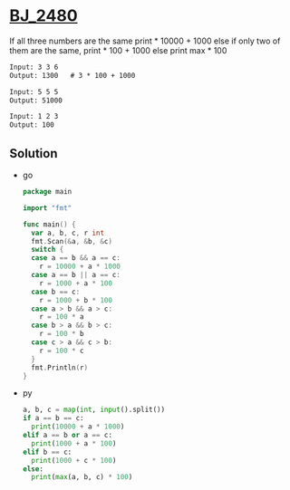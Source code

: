 # [BJ_2480](https://acmicpc.net/problem/2480)

If all three numbers are the same print * 10000 + 1000
else if only two of them are the same, print * 100 + 1000
else print max * 100

```txt
Input: 3 3 6
Output: 1300   # 3 * 100 + 1000

Input: 5 5 5
Output: 51000

Input: 1 2 3
Output: 100
```

## Solution

* go

  ```go
  package main

  import "fmt"

  func main() {
    var a, b, c, r int
    fmt.Scan(&a, &b, &c)
    switch {
    case a == b && a == c:
      r = 10000 + a * 1000
    case a == b || a == c:
      r = 1000 + a * 100
    case b == c:
      r = 1000 + b * 100
    case a > b && a > c:
      r = 100 * a
    case b > a && b > c:
      r = 100 * b
    case c > a && c > b:
      r = 100 * c
    }
    fmt.Println(r)
  }
  ```

* py

  ```py
  a, b, c = map(int, input().split())
  if a == b == c:
    print(10000 + a * 1000)
  elif a == b or a == c:
    print(1000 + a * 100)
  elif b == c:
    print(1000 + c * 100)
  else:
    print(max(a, b, c) * 100)
  ```
